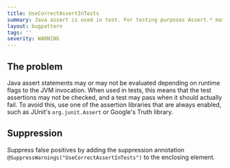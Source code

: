 ```yaml
---
title: UseCorrectAssertInTests
summary: Java assert is used in test. For testing purposes Assert.* matchers should be used.
layout: bugpattern
tags: ''
severity: WARNING
---
```


<!--
*** AUTO-GENERATED, DO NOT MODIFY ***
To make changes, edit the @BugPattern annotation or the explanation in docs/bugpattern.
-->

## The problem
Java assert statements may or may not be evaluated depending on runtime flags to
the JVM invocation. When used in tests, this means that the test assertions may
not be checked, and a test may pass when it should actually fail. To avoid this,
use one of the assertion libraries that are always enabled, such as JUnit's
`org.junit.Assert` or Google's Truth library.

## Suppression
Suppress false positives by adding the suppression annotation `@SuppressWarnings("UseCorrectAssertInTests")` to the enclosing element.
